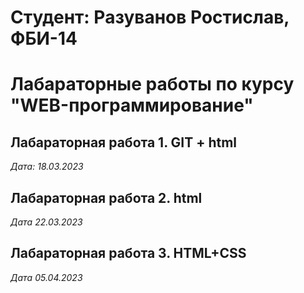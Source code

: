 # Студент: Разуванов Ростислав, ФБИ-14

# Лабараторные работы по курсу "WEB-программирование"

## Лабараторная работа 1. GIT + html

*Дата: 18.03.2023*

 ## Лабараторная работа 2. html

 *Дата 22.03.2023*

 ## Лабараторная работа 3. HTML+CSS

  *Дата 05.04.2023*

  
 

